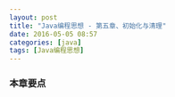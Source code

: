 ```yaml
---
layout: post
title: "Java编程思想 - 第五章、初始化与清理"
date: 2016-05-05 08:57
categories: [java]
tags: [Java编程思想]
---
```


### 本章要点